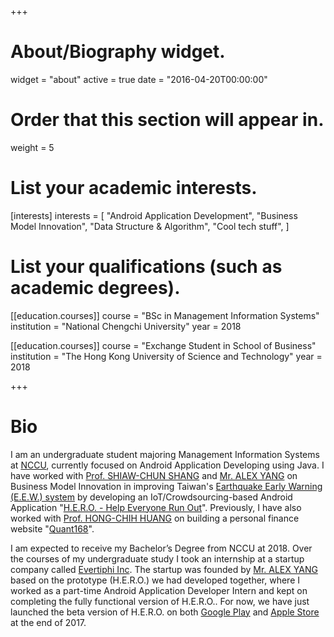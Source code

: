 +++
# About/Biography widget.
widget = "about"
active = true
date = "2016-04-20T00:00:00"

# Order that this section will appear in.
weight = 5

# List your academic interests.
[interests]
  interests = [
    "Android Application Development",
    "Business Model Innovation",
    "Data Structure & Algorithm",
    "Cool tech stuff",
  ]

# List your qualifications (such as academic degrees).
[[education.courses]]
  course = "BSc in Management Information Systems"
  institution = "National Chengchi University"
  year = 2018

[[education.courses]]
  course = "Exchange Student in School of Business"
  institution = "The Hong Kong University of Science and Technology"
  year = 2018
 
+++

# Bio

I am an undergraduate student majoring Management Information Systems at <a href="http://www.nccu.edu.tw/?locale=en">NCCU</a>, currently focused on Android Application Developing using Java. I have worked with <a href="http://www.mis2.nccu.edu.tw/en/Faculty/Faculty_01/SHIAW-CHUN-SHANG-1784053" target="_blank">Prof. SHIAW-CHUN SHANG</a> and <a href="https://www.linkedin.com/in/alex-yang-3045392a/">Mr. ALEX YANG</a> on Business Model Innovation in improving Taiwan's <a href="https://earthquake.usgs.gov/research/earlywarning/">Earthquake Early Warning (E.E.W.) system</a> by developing an IoT/Crowdsourcing-based Android Application "<a href="https://github.com/kevinyu0506/EarthquakeApp">H.E.R.O. - Help Everyone Run Out</a>". Previously, I have also worked with <a href="http://rmi.nccu.edu.tw/en/Members1/%E9%BB%83-%E6%B3%93%E6%99%BA-93151481">Prof. HONG-CHIH HUANG</a> on building a personal finance website "<a href="http://140.119.86.174/quant168/newretirementpay.php">Quant168</a>".

I am expected to receive my Bachelor’s Degree from NCCU at 2018. Over the courses of my undergraduate study I took an internship at a startup company called <a href="http://www.evertiphi.com/">Evertiphi Inc</a>. The startup was founded by <a href="https://www.linkedin.com/in/alex-yang-3045392a/">Mr. ALEX YANG</a> based on the prototype (H.E.R.O.) we had developed together, where I worked as a part-time Android Application Developer Intern and kept on completing the fully functional version of H.E.R.O.. For now, we have just launched the beta version of H.E.R.O. on both <a href="https://play.google.com/store/apps/details?id=com.evertiphi.herov2">Google Play</a> and <a href="https://itunes.apple.com/tw/app/h-e-r-o-earthquake-alert/id1276497257?mt=8">Apple Store</a> at the end of 2017.
